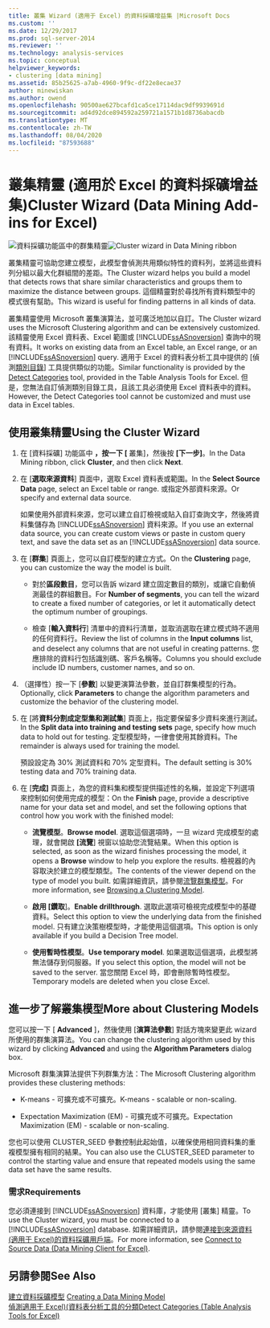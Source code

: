 ```yaml
---
title: 叢集 Wizard (適用于 Excel) 的資料採礦增益集 |Microsoft Docs
ms.custom: ''
ms.date: 12/29/2017
ms.prod: sql-server-2014
ms.reviewer: ''
ms.technology: analysis-services
ms.topic: conceptual
helpviewer_keywords:
- clustering [data mining]
ms.assetid: 85b25625-a7ab-4960-9f9c-df22e8ecae37
author: minewiskan
ms.author: owend
ms.openlocfilehash: 90500ae627bcafd1ca5ce17114dac9df9939691d
ms.sourcegitcommit: ad4d92dce894592a259721a1571b1d8736abacdb
ms.translationtype: MT
ms.contentlocale: zh-TW
ms.lasthandoff: 08/04/2020
ms.locfileid: "87593688"
---
```

# <a name="cluster-wizard-data-mining-add-ins-for-excel"></a><span data-ttu-id="825b2-102">叢集精靈 (適用於 Excel 的資料採礦增益集)</span><span class="sxs-lookup"><span data-stu-id="825b2-102">Cluster Wizard (Data Mining Add-ins for Excel)</span></span>
  <span data-ttu-id="825b2-103">![資料採礦功能區中的群集精靈](media/dmc-cluster.gif "資料採礦功能區中的群集精靈")</span><span class="sxs-lookup"><span data-stu-id="825b2-103">![Cluster wizard in Data Mining ribbon](media/dmc-cluster.gif "Cluster wizard in Data Mining ribbon")</span></span>  
  
 <span data-ttu-id="825b2-104">叢集精靈可協助您建立模型，此模型會偵測共用類似特性的資料列，並將這些資料列分組以最大化群組間的差距。</span><span class="sxs-lookup"><span data-stu-id="825b2-104">The Cluster wizard helps you build a model that detects rows that share similar characteristics and groups them to maximize the distance between groups.</span></span> <span data-ttu-id="825b2-105">這個精靈對於尋找所有資料類型中的模式很有幫助。</span><span class="sxs-lookup"><span data-stu-id="825b2-105">This wizard is useful for finding patterns in all kinds of data.</span></span>  
  
 <span data-ttu-id="825b2-106">叢集精靈使用 Microsoft 叢集演算法，並可廣泛地加以自訂。</span><span class="sxs-lookup"><span data-stu-id="825b2-106">The Cluster wizard uses the Microsoft Clustering algorithm and can be extensively customized.</span></span> <span data-ttu-id="825b2-107">該精靈使用 Excel 資料表、Excel 範圍或 [!INCLUDE[ssASnoversion](../includes/ssasnoversion-md.md)] 查詢中的現有資料。</span><span class="sxs-lookup"><span data-stu-id="825b2-107">It works on existing data from an Excel table, an Excel range, or an [!INCLUDE[ssASnoversion](../includes/ssasnoversion-md.md)] query.</span></span> <span data-ttu-id="825b2-108">適用于 Excel 的資料表分析工具中提供的 [偵測[類別目錄](detect-categories-table-analysis-tools-for-excel.md)] 工具提供類似的功能。</span><span class="sxs-lookup"><span data-stu-id="825b2-108">Similar functionality is provided by the [Detect Categories](detect-categories-table-analysis-tools-for-excel.md) tool, provided in the Table Analysis Tools for Excel.</span></span> <span data-ttu-id="825b2-109">但是，您無法自訂偵測類別目錄工具，且該工具必須使用 Excel 資料表中的資料。</span><span class="sxs-lookup"><span data-stu-id="825b2-109">However, the Detect Categories tool cannot be customized and must use data in Excel tables.</span></span>  
  
## <a name="using-the-cluster-wizard"></a><span data-ttu-id="825b2-110">使用叢集精靈</span><span class="sxs-lookup"><span data-stu-id="825b2-110">Using the Cluster Wizard</span></span>  
  
1.  <span data-ttu-id="825b2-111">在 [資料採礦] 功能區中 **，按一下 [** 叢集]，然後按 **[下一步]**。</span><span class="sxs-lookup"><span data-stu-id="825b2-111">In the Data Mining ribbon, click **Cluster**, and then click **Next**.</span></span>  
  
2.  <span data-ttu-id="825b2-112">在 [**選取來源資料**] 頁面中，選取 Excel 資料表或範圍。</span><span class="sxs-lookup"><span data-stu-id="825b2-112">In the **Select Source Data** page, select an Excel table or range.</span></span> <span data-ttu-id="825b2-113">或指定外部資料來源。</span><span class="sxs-lookup"><span data-stu-id="825b2-113">Or specify and external data source.</span></span>  
  
     <span data-ttu-id="825b2-114">如果使用外部資料來源，您可以建立自訂檢視或貼入自訂查詢文字，然後將資料集儲存為 [!INCLUDE[ssASnoversion](../includes/ssasnoversion-md.md)] 資料來源。</span><span class="sxs-lookup"><span data-stu-id="825b2-114">If you use an external data source, you can create custom views or paste in custom query text, and save the data set as an [!INCLUDE[ssASnoversion](../includes/ssasnoversion-md.md)] data source.</span></span>  
  
3.  <span data-ttu-id="825b2-115">在 [**群集**] 頁面上，您可以自訂模型的建立方式。</span><span class="sxs-lookup"><span data-stu-id="825b2-115">On the **Clustering** page, you can customize the way the model is built.</span></span>  
  
    -   <span data-ttu-id="825b2-116">對於**區段數目**，您可以告訴 wizard 建立固定數目的類別，或讓它自動偵測最佳的群組數目。</span><span class="sxs-lookup"><span data-stu-id="825b2-116">For **Number of segments**, you can tell the wizard to create a fixed number of categories, or let it automatically detect the optimum number of groupings.</span></span>  
  
    -   <span data-ttu-id="825b2-117">檢查 [**輸入資料行**] 清單中的資料行清單，並取消選取在建立模式時不適用的任何資料行。</span><span class="sxs-lookup"><span data-stu-id="825b2-117">Review the list of columns in the **Input columns** list, and deselect any columns that are not useful in creating patterns.</span></span> <span data-ttu-id="825b2-118">您應排除的資料行包括識別碼、客戶名稱等。</span><span class="sxs-lookup"><span data-stu-id="825b2-118">Columns you should exclude include ID numbers, customer names, and so on.</span></span>  
  
4.  <span data-ttu-id="825b2-119">（選擇性）按一下 [**參數**] 以變更演算法參數，並自訂群集模型的行為。</span><span class="sxs-lookup"><span data-stu-id="825b2-119">Optionally, click **Parameters** to change the algorithm parameters and customize the behavior of the clustering model.</span></span>  
  
5.  <span data-ttu-id="825b2-120">在 [將**資料分割成定型集和測試集**] 頁面上，指定要保留多少資料來進行測試。</span><span class="sxs-lookup"><span data-stu-id="825b2-120">In the **Split data into training and testing sets** page, specify how much data to hold out for testing.</span></span> <span data-ttu-id="825b2-121">定型模型時，一律會使用其餘資料。</span><span class="sxs-lookup"><span data-stu-id="825b2-121">The remainder is always used for training the model.</span></span>  
  
     <span data-ttu-id="825b2-122">預設設定為 30% 測試資料和 70% 定型資料。</span><span class="sxs-lookup"><span data-stu-id="825b2-122">The default setting is 30% testing data and 70% training data.</span></span>  
  
6.  <span data-ttu-id="825b2-123">在 [**完成]** 頁面上，為您的資料集和模型提供描述性的名稱，並設定下列選項來控制如何使用完成的模型：</span><span class="sxs-lookup"><span data-stu-id="825b2-123">On the **Finish** page, provide a descriptive name for your data set and model, and set the following options that control how you work with the finished model:</span></span>  
  
    -   <span data-ttu-id="825b2-124">**流覽模型**。</span><span class="sxs-lookup"><span data-stu-id="825b2-124">**Browse model**.</span></span> <span data-ttu-id="825b2-125">選取這個選項時，一旦 wizard 完成模型的處理，就會開啟 **[流覽**] 視窗以協助您流覽結果。</span><span class="sxs-lookup"><span data-stu-id="825b2-125">When this option is selected, as soon as the wizard finishes processing the model, it opens a **Browse** window to help you explore the results.</span></span> <span data-ttu-id="825b2-126">檢視器的內容取決於建立的模型類型。</span><span class="sxs-lookup"><span data-stu-id="825b2-126">The contents of the viewer depend on the type of model you built.</span></span> <span data-ttu-id="825b2-127">如需詳細資訊，請參閱[流覽群集模型](browsing-a-clustering-model.md)。</span><span class="sxs-lookup"><span data-stu-id="825b2-127">For more information, see [Browsing a Clustering Model](browsing-a-clustering-model.md).</span></span>  
  
    -   <span data-ttu-id="825b2-128">**啟用 [鑽取**]。</span><span class="sxs-lookup"><span data-stu-id="825b2-128">**Enable drillthrough**.</span></span> <span data-ttu-id="825b2-129">選取此選項可檢視完成模型中的基礎資料。</span><span class="sxs-lookup"><span data-stu-id="825b2-129">Select this option to view the underlying data from the finished model.</span></span> <span data-ttu-id="825b2-130">只有建立決策樹模型時，才能使用這個選項。</span><span class="sxs-lookup"><span data-stu-id="825b2-130">This option is only available if you build a Decision Tree model.</span></span>  
  
    -   <span data-ttu-id="825b2-131">**使用暫時性模型**。</span><span class="sxs-lookup"><span data-stu-id="825b2-131">**Use temporary model**.</span></span> <span data-ttu-id="825b2-132">如果選取這個選項，此模型將無法儲存到伺服器。</span><span class="sxs-lookup"><span data-stu-id="825b2-132">If you select this option, the model will not be saved to the server.</span></span> <span data-ttu-id="825b2-133">當您關閉 Excel 時，即會刪除暫時性模型。</span><span class="sxs-lookup"><span data-stu-id="825b2-133">Temporary models are deleted when you close Excel.</span></span>  
  
## <a name="more-about-clustering-models"></a><span data-ttu-id="825b2-134">進一步了解叢集模型</span><span class="sxs-lookup"><span data-stu-id="825b2-134">More about Clustering Models</span></span>  
 <span data-ttu-id="825b2-135">您可以按一下 [ **Advanced** ]，然後使用 [**演算法參數**] 對話方塊來變更此 wizard 所使用的群集演算法。</span><span class="sxs-lookup"><span data-stu-id="825b2-135">You can change the clustering algorithm used by this wizard by clicking **Advanced** and using the **Algorithm Parameters** dialog box.</span></span>  
  
 <span data-ttu-id="825b2-136">Microsoft 群集演算法提供下列群集方法：</span><span class="sxs-lookup"><span data-stu-id="825b2-136">The Microsoft Clustering algorithm provides these clustering methods:</span></span>  
  
-   <span data-ttu-id="825b2-137">K-means - 可擴充或不可擴充。</span><span class="sxs-lookup"><span data-stu-id="825b2-137">K-means -  scalable or non-scaling.</span></span>  
  
-   <span data-ttu-id="825b2-138">Expectation Maximization (EM) - 可擴充或不可擴充。</span><span class="sxs-lookup"><span data-stu-id="825b2-138">Expectation Maximization (EM) - scalable or non-scaling.</span></span>  
  
 <span data-ttu-id="825b2-139">您也可以使用 CLUSTER_SEED 參數控制此起始值，以確保使用相同資料集的重複模型擁有相同的結果。</span><span class="sxs-lookup"><span data-stu-id="825b2-139">You can also use the CLUSTER_SEED parameter to control the starting value and ensure that repeated models using the same data set have the same results.</span></span>  
  
### <a name="requirements"></a><span data-ttu-id="825b2-140">需求</span><span class="sxs-lookup"><span data-stu-id="825b2-140">Requirements</span></span>  
 <span data-ttu-id="825b2-141">您必須連接到 [!INCLUDE[ssASnoversion](../includes/ssasnoversion-md.md)] 資料庫，才能使用 [叢集] 精靈。</span><span class="sxs-lookup"><span data-stu-id="825b2-141">To use the Cluster wizard, you must be connected to a [!INCLUDE[ssASnoversion](../includes/ssasnoversion-md.md)] database.</span></span> <span data-ttu-id="825b2-142">如需詳細資訊，請參閱[連接到來源資料 &#40;適用于 Excel&#41;的資料採礦用戶端](connect-to-source-data-data-mining-client-for-excel.md)。</span><span class="sxs-lookup"><span data-stu-id="825b2-142">For more information, see [Connect to Source Data &#40;Data Mining Client for Excel&#41;](connect-to-source-data-data-mining-client-for-excel.md).</span></span>  
  
## <a name="see-also"></a><span data-ttu-id="825b2-143">另請參閱</span><span class="sxs-lookup"><span data-stu-id="825b2-143">See Also</span></span>  
 <span data-ttu-id="825b2-144">[建立資料採礦模型](creating-a-data-mining-model.md) </span><span class="sxs-lookup"><span data-stu-id="825b2-144">[Creating a Data Mining Model](creating-a-data-mining-model.md) </span></span>  
 [<span data-ttu-id="825b2-145">偵測適用于 Excel&#41;&#40;資料表分析工具的分類</span><span class="sxs-lookup"><span data-stu-id="825b2-145">Detect Categories &#40;Table Analysis Tools for Excel&#41;</span></span>](detect-categories-table-analysis-tools-for-excel.md)  
  
  
